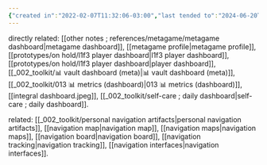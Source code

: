 ```yaml
---
{"created in":"2022-02-07T11:32:06-03:00","last tended to":"2024-06-20T17:03:36-03:00","tags":["🌱","UIdesign"],"dg-publish":true,"relevancescore":90,"permalink":"/responses/lab/dashboards/","dgPassFrontmatter":true,"created":"2022-02-07T11:32:06.235-03:00","updated":"2024-08-19T03:05:40.871-03:00"}
---
```


directly related: [[other notes ; references/metagame/metagame dashboard\|metagame dashboard]], [[metagame profile\|metagame profile]], [[prototypes/on hold/l1f3 player dashboard\|l1f3 player dashboard]], [[prototypes/on hold/l1f3 player dashboard\|player dashboard]], [[_002_toolkit/📊 vault dashboard (meta)\|📊 vault dashboard (meta)]], [[_002_toolkit/013 📊 metrics (dashboard)\|013 📊 metrics (dashboard)]], [[integral dashboard.jpeg]], [[_002_toolkit/self-care ; daily dashboard\|self-care ; daily dashboard]].

related: [[_002_toolkit/personal navigation artifacts\|personal navigation artifacts]], [[navigation map\|navigation map]], [[navigation maps\|navigation maps]], [[navigation board\|navigation board]], [[navigation tracking\|navigation tracking]], [[navigation interfaces\|navigation interfaces]].